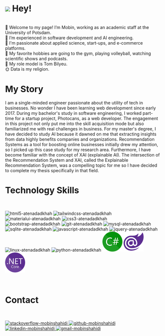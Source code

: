 <h1><img src="https://emojis.slackmojis.com/emojis/images/1531849430/4246/blob-sunglasses.gif?1531849430" width="30"/> Hey!</h1>

<br/> 👋 Welcome to my page! I’m Mobin, working as an academic staff at the University of Potsdam.
<br/> 👀 I’m experienced in software development and AI engineering.
<br/> 💜 I'm passionate about applied science, start-ups, and e-commerce platforms.
<br/> 🧩 My favorite hobbies are going to the gym, playing volleyball, watching scientific shows and podcasts.
<br/> 🦸 My role model is Tom Bilyeu.
<br/> 🌞 Data is my religion.
<br/>

<h1>My Story</h1>
<p>
I am a single-minded engineer passionate about the utility of tech in businesses. No wonder I have been learning web development since early 2017. During my bachelor's study in software engineering, I worked part-time for a startup project, Photocans, as a web developer. The engagement in this project not only put me into the skill acquisition mode but also familiarized me with real challenges in business.
For my master's degree, I have decided to study AI because it dawned on me that extracting insights from data highly benefits companies and organizations. Recommendation Systems as a tool for boosting online businesses initially drew my attention, so I picked up this case study for my research area. Furthermore, I have become familiar with the concept of XAI (explainable AI). The intersection of the Recommendation System and XAI, called the Explainable Recommendation System, was a compelling topic for me so I have decided to complete my thesis specifically in that field.
</p>
<h1>Technology Skills</h1>
<br/>
<p>
    <img src="https://cdn.jsdelivr.net/gh/devicons/devicon/icons/html5/html5-original-wordmark.svg"  width="65" height="65" alt="html5-atenadadkhah"/>
    <img src="https://cdn.jsdelivr.net/gh/devicons/devicon/icons/tailwindcss/tailwindcss-plain.svg" width="65" height="65" alt="tailwindcss-atenadadkhah"/>
    <img src="https://github.com/atenadadkhah/atenadadkhah/assets/91287064/b57ed589-2215-412b-9eea-335a5c984578" width="65" height="65" alt="materialui-atenadadkhah"/>
    <img src="https://cdn.jsdelivr.net/gh/devicons/devicon/icons/css3/css3-original-wordmark.svg" width="65" height="65" alt="css3-atenadadkhah"/>
    <img src="https://cdn.jsdelivr.net/gh/devicons/devicon/icons/bootstrap/bootstrap-original.svg" width="65" height="65" alt="bootstrap-atenadadkhah"/>
    <img src="https://github.com/atenadadkhah/atenadadkhah/assets/91287064/46ebbddc-eb10-4f90-92be-871980d4be3d" width="65" height="65" alt="git-atenadadkhah"/>
    <img src="https://cdn.jsdelivr.net/gh/devicons/devicon/icons/mysql/mysql-original.svg" width="65" height="65" alt="mysql-atenadadkhah"/>
    <img src="https://github.com/atenadadkhah/atenadadkhah/assets/91287064/1dc3ce50-9792-4004-9aeb-c637eb3cdfb3" width="65" height="65" alt="sqlite-atenadadkhah"/>
    <img src="https://cdn.jsdelivr.net/gh/devicons/devicon/icons/javascript/javascript-original.svg" width="65" height="65" alt="javascript-atenadadkhah"/>
    <img src="https://user-images.githubusercontent.com/91287064/230383832-7f9d2484-4cbc-4015-96d7-06439e7de6fd.png" width="65" height="65" alt="jquery-atenadadkhah"/>
    <img src="https://cdn.jsdelivr.net/gh/devicons/devicon/icons/linux/linux-original.svg" width="65" height="65" alt="linux-atenadadkhah"/>
    <img src="https://cdn.jsdelivr.net/gh/devicons/devicon/icons/python/python-original.svg" width="65" height="65" alt="python-atenadadkhah"/>
    <img src="C_Sharp_wordmark.svg.png" width="65" height="65" alt="C#"/>
    <img src="Blazor.png" width="65" height="65" alt="Blazor"/>
    <img src="NET_Core_Logo.svg.png" width="65" height="65" alt="NET"/>

</p>

<br/>
<h1>Contact</h1>
<br/>
<p>
    <a href="https://stackoverflow.com/users/7961337/pars-programmer">
        <img src="https://user-images.githubusercontent.com/91287064/208878662-a1aff4dd-d72e-44b3-bf0d-2d862a5f87f6.png" alt="stackoverflow-mobinshahidi" width="50" height="50">
    </a>
    <a href="https://github.com/ParsProgrammer">
        <img src="https://user-images.githubusercontent.com/91287064/208878669-0146cc1a-b0a6-4a6e-9f4b-082c37264309.png" alt="github-mobinshahidi" width="50" height="50">
    </a>
    <a href="https://www.linkedin.com/in/mobin-shahidi/">
        <img src="https://user-images.githubusercontent.com/91287064/208878686-01604f88-f0ac-4709-9cfc-2cc69b62d1aa.png" alt="linkedin-mobinshahidi" width="50" height="50">
    </a>
    <a href="mailto:https://github.com/atenadadkhah">
        <img src="https://user-images.githubusercontent.com/91287064/208878678-26652569-8d38-45c9-aa13-28a33a7fc967.png" alt="gmail-mobinshahidi" width="50" height="50">
    </a>
</p>

<!---
mobinpersi/mobinpersi is a ✨ special ✨ repository because its `README.md` (this file) appears on your GitHub profile.
You can click the Preview link to take a look at your changes.
--->
